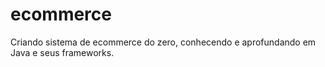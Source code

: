# ecommerce
Criando sistema de ecommerce do zero, conhecendo e aprofundando em Java e seus frameworks.
